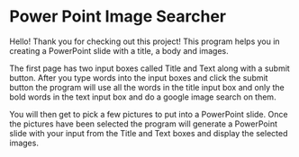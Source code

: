 # Power Point Image Searcher

Hello! Thank you for checking out this project! This program helps you in creating a PowerPoint slide with a title, a body and images.

The first page has two input boxes called Title and Text along with a submit button. After you type words into the input boxes and click the submit button the program will use all the words in the title input box and only the bold words in the text input box and do a google image search on them. 

You will then get to pick a few pictures to put into a PowerPoint slide. Once the pictures have been selected the program will generate a PowerPoint slide with your input from the Title and Text boxes and display the selected images.
